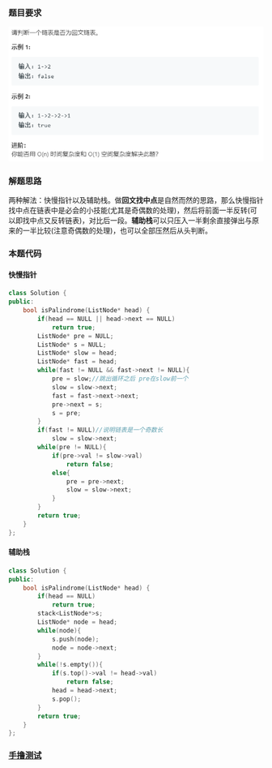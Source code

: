 ### 题目要求

![](./pic/234.png)

### 解题思路

两种解法：快慢指针以及辅助栈。做**回文找中点**是自然而然的思路，那么快慢指针找中点在链表中是必会的小技能(尤其是奇偶数的处理)，然后将前面一半反转(可以即找中点又反转链表)，对比后一段。**辅助栈**可以只压入一半剩余直接弹出与原来的一半比较(注意奇偶数的处理)，也可以全部压然后从头判断。

### 本题代码

#### 快慢指针

```c++
class Solution {
public:
    bool isPalindrome(ListNode* head) {
        if(head == NULL || head->next == NULL)
            return true;
        ListNode* pre = NULL;
        ListNode* s = NULL;
        ListNode* slow = head;
        ListNode* fast = head;
        while(fast != NULL && fast->next != NULL){
            pre = slow;//跳出循环之后 pre在slow前一个
            slow = slow->next;
            fast = fast->next->next;
            pre->next = s;
            s = pre;
        }
        if(fast != NULL)//说明链表是一个奇数长
            slow = slow->next;
        while(pre != NULL){
            if(pre->val != slow->val)
                return false;
            else{
                pre = pre->next;
                slow = slow->next;
            }
        }
        return true;
    }
};
```

#### 辅助栈

```c++
class Solution {
public:
    bool isPalindrome(ListNode* head) {
        if(head == NULL)
            return true;
        stack<ListNode*>s;
        ListNode* node = head;
        while(node){
            s.push(node);
            node = node->next;
        }
        while(!s.empty()){
            if(s.top()->val != head->val)
                return false;
            head = head->next;
            s.pop();
        }
        return true;
    }
};
```

### [手撸测试](<https://leetcode-cn.com/problems/palindrome-linked-list/>) 

